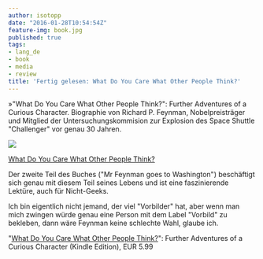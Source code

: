 ```yaml
---
author: isotopp
date: "2016-01-28T10:54:54Z"
feature-img: book.jpg
published: true
tags:
- lang_de
- book
- media
- review
title: 'Fertig gelesen: What Do You Care What Other People Think?'
---
```

»"What Do You Care What Other People Think?": Further Adventures of a Curious Character. Biographie von Richard P. Feynman, Nobelpreisträger und Mitglied der Untersuchungskommision zur Explosion des Space Shuttle "Challenger" vor genau 30 Jahren.

[![](https://blog.koehntopp.info/uploads/2016/01/feynman.jpg)](https://www.amazon.de/What-Care-Other-People-Think-ebook/dp/B004OA6KIS)

[What Do You Care What Other People Think?](https://www.amazon.de/What-Care-Other-People-Think-ebook/dp/B004OA6KIS)

Der zweite Teil des Buches ("Mr Feynman goes to Washington") beschäftigt sich genau mit diesem Teil seines Lebens und ist eine faszinierende Lektüre, auch für Nicht-Geeks.

Ich bin eigentlich nicht jemand, der viel "Vorbilder" hat, aber wenn man mich zwingen würde genau eine Person mit dem Label "Vorbild" zu bekleben, dann wäre Feynman keine schlechte Wahl, glaube ich.

"[What Do You Care What Other People Think?](https://www.amazon.de/What-Care-Other-People-Think-ebook/dp/B004OA6KIS)": Further Adventures of a Curious Character (Kindle Edition), EUR 5.99
